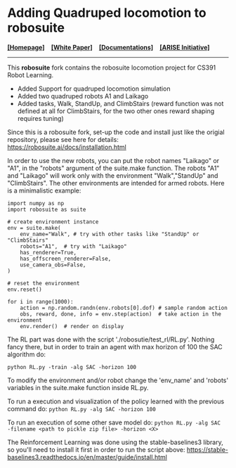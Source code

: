 # Adding Quadruped locomotion to robosuite 

[**[Homepage]**](https://robosuite.ai/) &ensp; [**[White Paper]**](https://arxiv.org/abs/2009.12293) &ensp; [**[Documentations]**](https://robosuite.ai/docs/overview.html) &ensp; [**[ARISE Initiative]**](https://github.com/ARISE-Initiative)

-------

This **robosuite** fork contains the robosuite locomotion project for CS391 Robot Learning.

* Added Support for quadruped locomotion simulation
* Added two quadruped robots A1 and Laikago
* Added tasks, Walk, StandUp, and ClimbStairs (reward function was not defined at all for ClimbStairs, for the two other ones reward shaping requires tuning)

Since this is a robosuite fork, set-up the code and install just like the origial repository, please see here for details:
https://robosuite.ai/docs/installation.html

In order to use the new robots, you can put the robot names "Laikago" or "A1", in the "robots" argument of the suite.make function.
The robots "A1" and "Laikago" will work only with the environment "Walk","StandUp" and "ClimbStairs". The other environments are intended for armed robots.
Here is a minimalistic example:

```
import numpy as np
import robosuite as suite

# create environment instance
env = suite.make(
    env_name="Walk", # try with other tasks like "StandUp" or "ClimbStairs"
    robots="A1",  # try with "Laikago"
    has_renderer=True,
    has_offscreen_renderer=False,
    use_camera_obs=False,
)

# reset the environment
env.reset()

for i in range(1000):
    action = np.random.randn(env.robots[0].dof) # sample random action
    obs, reward, done, info = env.step(action)  # take action in the environment
    env.render()  # render on display
```


The RL part was done with the script './robosutie/test_rl/RL.py'. Nothing fancy there, but in order to train an agent with max horizon of 100 the SAC algorithm do:

```python RL.py -train -alg SAC -horizon 100```

To modify the environment and/or robot change the 'env_name' and 'robots' variables in the suite.make function inside RL.py. 

To run a execution and visualization of the policy learned with the previous command do:
```python RL.py -alg SAC -horizon 100```

To run an execution of some other save model do:
```python RL.py -alg SAC  -filename <path to pickle zip file> -horizon <X>```

The Reinforcement Learning was done using the stable-baselines3 library, so you'll need to install it first in order to run the script above:
https://stable-baselines3.readthedocs.io/en/master/guide/install.html
